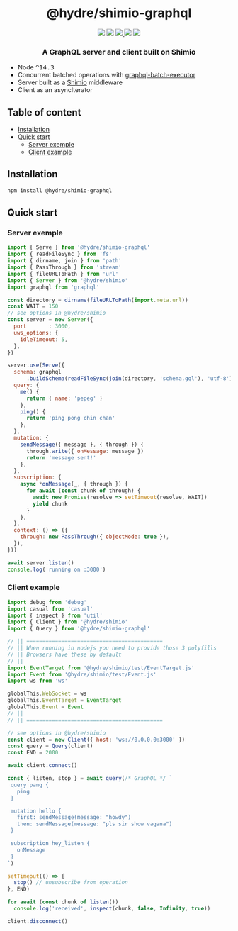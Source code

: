 <h1 align=center>@hydre/shimio-graphql</h1>
<p align=center>
  <img src="https://img.shields.io/github/license/hydreio/shimio-graphql.svg?style=for-the-badge" />
  <img src="https://img.shields.io/codecov/c/github/hydreio/shimio-graphql/edge?logo=codecov&style=for-the-badge"/>
  <a href="https://www.npmjs.com/package/@hydre/shimio-graphql">
    <img src="https://img.shields.io/npm/v/@hydre/shimio-graphql.svg?logo=npm&style=for-the-badge" />
  </a>
  <img src="https://img.shields.io/npm/dw/@hydre/shimio-graphql?logo=npm&style=for-the-badge" />
  <img src="https://img.shields.io/github/workflow/status/hydreio/shimio-graphql/CI?logo=Github&style=for-the-badge" />
</p>

<h3 align=center>A GraphQL server and client built on Shimio</h3>

- Node <kbd>^14.3</kbd>
- Concurrent batched operations with [graphql-batch-executor](https://github.com/HydreIO/graphql-batch-executor)
- Server built as a [Shimio](https://github.com/HydreIO/shimio) middleware
- Client as an asyncIterator

## Table of content <!-- omit in toc -->

- [Installation](#installation)
- [Quick start](#quick-start)
  - [Server exemple](#server-exemple)
  - [Client example](#client-example)

## Installation

```sh
npm install @hydre/shimio-graphql
```

## Quick start

### Server exemple
```js
import { Serve } from '@hydre/shimio-graphql'
import { readFileSync } from 'fs'
import { dirname, join } from 'path'
import { PassThrough } from 'stream'
import { fileURLToPath } from 'url'
import { Server } from '@hydre/shimio'
import graphql from 'graphql'

const directory = dirname(fileURLToPath(import.meta.url))
const WAIT = 150
// see options in @hydre/shimio
const server = new Server({
  port       : 3000,
  uws_options: {
    idleTimeout: 5,
  },
})

server.use(Serve({
  schema: graphql
      .buildSchema(readFileSync(join(directory, 'schema.gql'), 'utf-8')),
  query: {
    me() {
      return { name: 'pepeg' }
    },
    ping() {
      return 'ping pong chin chan'
    },
  },
  mutation: {
    sendMessage({ message }, { through }) {
      through.write({ onMessage: message })
      return 'message sent!'
    },
  },
  subscription: {
    async *onMessage(_, { through }) {
      for await (const chunk of through) {
        await new Promise(resolve => setTimeout(resolve, WAIT))
        yield chunk
      }
    },
  },
  context: () => ({
    through: new PassThrough({ objectMode: true }),
  }),
}))

await server.listen()
console.log('running on :3000')
```

### Client example

```js
import debug from 'debug'
import casual from 'casual'
import { inspect } from 'util'
import { Client } from '@hydre/shimio'
import { Query } from '@hydre/shimio-graphql'

// || ===========================================
// || When running in nodejs you need to provide those 3 polyfills
// || Browsers have these by default
// ||
import EventTarget from '@hydre/shimio/test/EventTarget.js'
import Event from '@hydre/shimio/test/Event.js'
import ws from 'ws'

globalThis.WebSocket = ws
globalThis.EventTarget = EventTarget
globalThis.Event = Event
// ||
// || ===========================================

// see options in @hydre/shimio
const client = new Client({ host: 'ws://0.0.0.0:3000' })
const query = Query(client)
const END = 2000

await client.connect()

const { listen, stop } = await query(/* GraphQL */ `
 query pang {
   ping
 }

 mutation hello {
   first: sendMessage(message: "howdy")
   then: sendMessage(message: "pls sir show vagana")
 }

 subscription hey_listen {
   onMessage
 }
`)

setTimeout(() => {
  stop() // unsubscribe from operation
}, END)

for await (const chunk of listen())
  console.log('received', inspect(chunk, false, Infinity, true))

client.disconnect()
```

